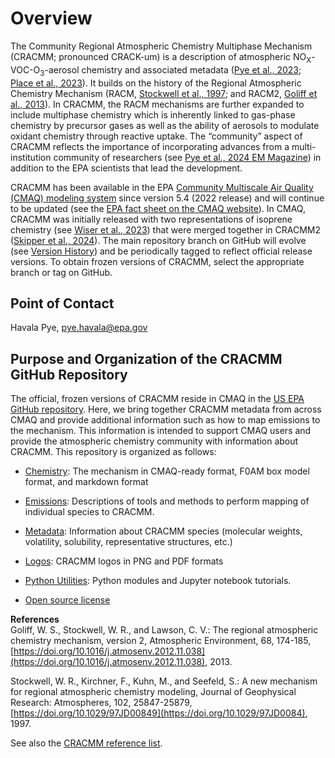 # Overview

The Community Regional Atmospheric Chemistry Multiphase Mechanism (CRACMM; pronounced CRACK-um) is a description of atmospheric NO<sub>X</sub>-VOC-O<sub>3</sub>-aerosol chemistry and associated metadata ([Pye et al., 2023](https://doi.org/10.5194/acp-23-5043-2023); [Place et al., 2023](https://doi.org/10.5194/acp-23-9173-2023)). It builds on the history of the Regional Atmospheric Chemistry Mechanism (RACM, [Stockwell et al., 1997](https://doi.org/10.1029/97JD00849); and RACM2, [Goliff et al., 2013](https://doi.org/10.1016/j.atmosenv.2012.11.038)). In CRACMM, the RACM mechanisms are further expanded to include multiphase chemistry which is inherently linked to gas-phase chemistry by precursor gases as well as the ability of aerosols to modulate oxidant chemistry through reactive uptake. The “community” aspect of CRACMM reflects the importance of incorporating advances from a multi-institution community of researchers (see [Pye et al., 2024 EM Magazine](https://www.epa.gov/system/files/documents/2024-05/cmaq_pye_em-magazine_original_508-compliant.pdf)) in addition to the EPA scientists that lead the development. 

CRACMM has been available in the EPA [Community Multiscale Air Quality (CMAQ) modeling system](https://github.com/USEPA/CMAQ) since version 5.4 (2022 release) and will continue to be updated (see the [EPA fact sheet on the CMAQ website](https://www.epa.gov/cmaq/cracmm)). In CMAQ, CRACMM was initially released with two representations of isoprene chemistry (see [Wiser et al., 2023](https://doi.org/10.5194/gmd-16-1801-2023)) that were merged together in CRACMM2 ([Skipper et al., 2024](https://doi.org/10.5194/acp-24-12903-2024)). The main repository branch on GitHub will evolve (see [Version History](additional_info.md#version-history)) and be periodically tagged to reflect official release versions. To obtain frozen versions of CRACMM, select the appropriate branch or tag on GitHub. 

## Point of Contact
Havala Pye, pye.havala@epa.gov

## Purpose and Organization of the CRACMM GitHub Repository

The official, frozen versions of CRACMM reside in CMAQ in the [US EPA GitHub repository](https://github.com/USEPA/CMAQ). Here, we bring together CRACMM metadata from across CMAQ and provide additional information such as how to map emissions to the mechanism. This information is intended to support CMAQ users and provide the atmospheric chemistry community with information about CRACMM. This repository is organized as follows:
* [Chemistry](chemistry/README.md): The mechanism in CMAQ-ready format, F0AM box model format, and markdown format
* [Emissions](emissions/README.md): Descriptions of tools and methods to perform mapping of individual species to CRACMM.
* [Metadata](metadata/README.md): Information about CRACMM species (molecular weights, volatility, solubility, representative structures, etc.)
* [Logos](logos/logos.md): CRACMM logos in PNG and PDF formats
* [Python Utilities](utilities/README.md): Python modules and Jupyter notebook tutorials.

* [Open source license](license.md)

**References**  
Goliff, W. S., Stockwell, W. R., and Lawson, C. V.: The regional atmospheric chemistry mechanism, version 2, Atmospheric Environment, 68, 174-185, [https://doi.org/10.1016/j.atmosenv.2012.11.038](https://doi.org/10.1016/j.atmosenv.2012.11.038), 2013.

Stockwell, W. R., Kirchner, F., Kuhn, M., and Seefeld, S.: A new mechanism for regional atmospheric chemistry modeling, Journal of Geophysical Research: Atmospheres, 102, 25847-25879, [https://doi.org/10.1029/97JD00849](https://doi.org/10.1029/97JD0084), 1997.


See also the [CRACMM reference list](../additional_info.md#references).























